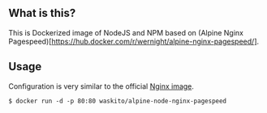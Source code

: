What is this?
--------------
This is Dockerized image of NodeJS and NPM based on (Alpine Nginx Pagespeed)[https://hub.docker.com/r/wernight/alpine-nginx-pagespeed/].

Usage
---------------
Configuration is very similar to the official [Nginx image](https://hub.docker.com/_/nginx).

    $ docker run -d -p 80:80 waskito/alpine-node-nginx-pagespeed
